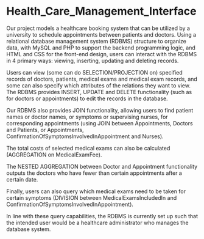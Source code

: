 # Health_Care_Management_Interface
Our project models a healthcare booking system that can be utilized by a university to schedule appointments between patients and doctors. Using a relational database management system (RDBMS) structure to organize data, with MySQL and PHP to support the backend programming logic, and HTML and CSS for the front-end design, users can interact with the RDBMS in 4 primary ways: viewing, inserting, updating and deleting records. 

Users can view (some can do SELECTION/PROJECTION on) specified records of doctors, patients, medical exams and medical exam records, and some can also specify which attributes of the relations they want to view. The RDBMS provides INSERT, UPDATE and DELETE functionality (such as for doctors or appointments) to edit the records in the database. 

Our RDBMS also provides JOIN functionality, allowing users to find patient names or doctor names, or symptoms or supervising nurses, for corresponding appointments (using JOIN between Appointments, Doctors and Patients, or Appointments, ConfirmationOfSymptomsInvolvedInAppointment
 and Nurses).

The total costs of selected medical exams can also be calculated (AGGREGATION on MedicalExamFee). 

The NESTED AGGREGATION between Doctor and Appointment functionality outputs the doctors who have fewer than certain appointments after a certain date. 

Finally, users can also query which medical exams need to be taken for certain symptoms (DIVISION between MedicalExamsIncludedIn and ConfirmationOfSymptomsInvolvedInAppointment). 

In line with these query capabilities, the RDBMS is currently set up such that the intended user would be a healthcare administrator who manages the database system.
